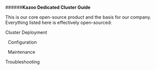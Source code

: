######**Kazoo Dedicated Cluster Guide**


This is our core open-source product and the basis for our company. Everything listed here is effectively open-sourced:

Cluster Deployment

 
Configuration

 
Maintenance 


Troubleshooting
 
